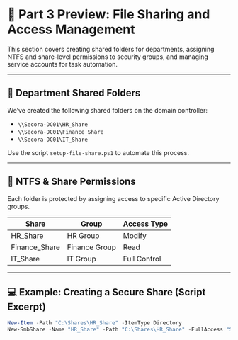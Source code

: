 # 📁 Part 3 Preview: File Sharing and Access Management

This section covers creating shared folders for departments, assigning NTFS and share-level permissions to security groups, and managing service accounts for task automation.

---

## 📂 Department Shared Folders

We’ve created the following shared folders on the domain controller:

- `\\Secora-DC01\HR_Share`
- `\\Secora-DC01\Finance_Share`
- `\\Secora-DC01\IT_Share`

Use the script `setup-file-share.ps1` to automate this process.

---

## 🔐 NTFS & Share Permissions

Each folder is protected by assigning access to specific Active Directory groups.

| Share            | Group         | Access Type    |
|------------------|---------------|----------------|
| HR_Share         | HR Group      | Modify         |
| Finance_Share    | Finance Group | Read           |
| IT_Share         | IT Group      | Full Control   |

---

## 💻 Example: Creating a Secure Share (Script Excerpt)

```powershell
New-Item -Path "C:\Shares\HR_Share" -ItemType Directory
New-SmbShare -Name "HR_Share" -Path "C:\Shares\HR_Share" -FullAccess "Secora\\HR Group"
